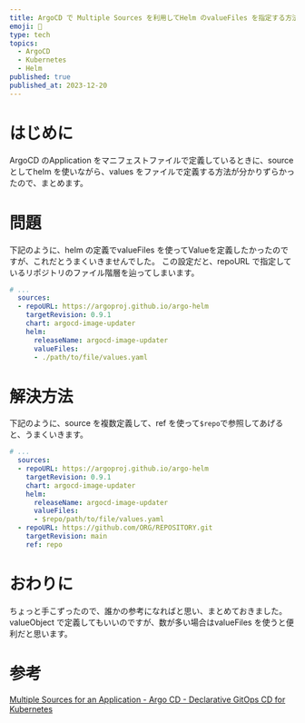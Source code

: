 ```yaml
---
title: ArgoCD で Multiple Sources を利用してHelm のvalueFiles を指定する方法
emoji: 🌟
type: tech
topics:
  - ArgoCD
  - Kubernetes
  - Helm
published: true
published_at: 2023-12-20
---
```

# はじめに
ArgoCD のApplication をマニフェストファイルで定義しているときに、source としてhelm を使いながら、values をファイルで定義する方法が分かりずらかったので、まとめます。

# 問題
下記のように、helm の定義でvalueFiles を使ってValueを定義したかったのですが、これだとうまくいきませんでした。
この設定だと、repoURL で指定しているリポジトリのファイル階層を辿ってしまいます。
```yaml
# ...
  sources:
  - repoURL: https://argoproj.github.io/argo-helm
    targetRevision: 0.9.1
    chart: argocd-image-updater
    helm:
      releaseName: argocd-image-updater
      valueFiles:
      - ./path/to/file/values.yaml
```

# 解決方法
下記のように、source を複数定義して、ref を使って`$repo`で参照してあげると、うまくいきます。
```yaml
# ...
  sources:
  - repoURL: https://argoproj.github.io/argo-helm
    targetRevision: 0.9.1
    chart: argocd-image-updater
    helm:
      releaseName: argocd-image-updater
      valueFiles:
      - $repo/path/to/file/values.yaml
  - repoURL: https://github.com/ORG/REPOSITORY.git
    targetRevision: main
    ref: repo
```
# おわりに
ちょっと手こずったので、誰かの参考になればと思い、まとめておきました。
valueObject で定義してもいいのですが、数が多い場合はvalueFiles を使うと便利だと思います。

# 参考
[Multiple Sources for an Application - Argo CD - Declarative GitOps CD for Kubernetes](https://argo-cd.readthedocs.io/en/stable/user-guide/multiple_sources/#helm-value-files-from-external-git-repository)